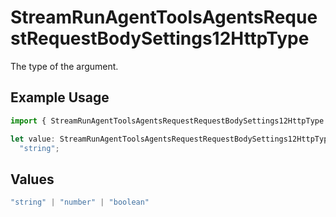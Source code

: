 # StreamRunAgentToolsAgentsRequestRequestBodySettings12HttpType

The type of the argument.

## Example Usage

```typescript
import { StreamRunAgentToolsAgentsRequestRequestBodySettings12HttpType } from "@orq-ai/node/models/operations";

let value: StreamRunAgentToolsAgentsRequestRequestBodySettings12HttpType =
  "string";
```

## Values

```typescript
"string" | "number" | "boolean"
```